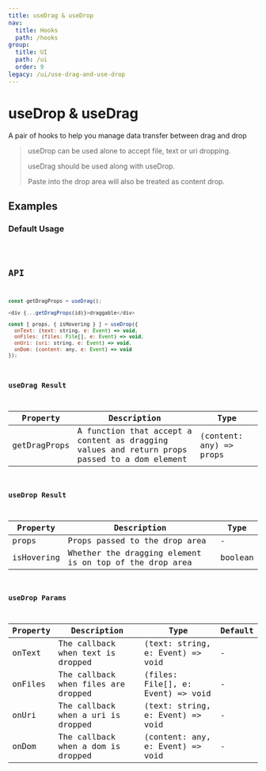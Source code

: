 ```yaml
---
title: useDrag & useDrop
nav:
  title: Hooks
  path: /hooks
group:
  title: UI
  path: /ui
  order: 9
legacy: /ui/use-drag-and-use-drop
---
```


# useDrop & useDrag

A pair of hooks to help you manage data transfer between drag and drop

> useDrop can be used alone to accept file, text or uri dropping.
>
> useDrag should be used along with useDrop.
>
> Paste into the drop area will also be treated as content drop.

## Examples

### Default Usage

<code src="./demo/demo1.tsx" />

## API

```javascript
const getDragProps = useDrag();

<div {...getDragProps(id)}>draggable</div>

const [ props, { isHovering } ] = useDrop({
  onText: (text: string, e: Event) => void,
  onFiles: (files: File[], e: Event) => void,
  onUri: (uri: string, e: Event) => void,
  onDom: (content: any, e: Event) => void
});
```

### useDrag Result

| Property | Description                               | Type                    |
|----------|-------------------------------------------|-------------------------|
| getDragProps  | A function that accept a content as dragging values and return props passed to a dom element | (content: any) => props |

### useDrop Result

| Property | Description                               | Type                    |
|----------|-------------------------------------------|-------------------------|
| props      | Props passed to the drop area | - |
| isHovering   | Whether the dragging element is on top of the drop area     | boolean     |

### useDrop Params

| Property    | Description                                         | Type                   | Default |
|---------|----------------------------------------------|------------------------|--------|
| onText | The callback when text is dropped | (text: string, e: Event) => void | -      |
| onFiles | The callback when files are dropped | (files: File[], e: Event) => void | -      |
| onUri | The callback when a uri is dropped | (text: string, e: Event) => void | -      |
| onDom | The callback when a dom is dropped | (content: any, e: Event) => void | -      |
